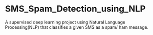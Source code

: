 # SMS_Spam_Detection_using_NLP
A supervised deep learning project using Natural Language Processing(NLP) that classifies a given SMS as a spam/ ham message. 
